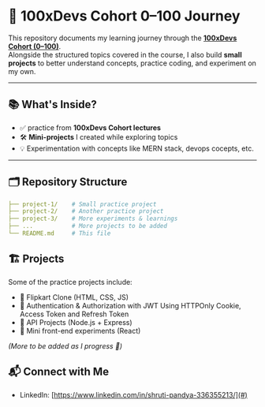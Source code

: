 # 🚀 100xDevs Cohort 0–100 Journey

This repository documents my learning journey through the **[100xDevs Cohort (0–100)](https://harkirat.classx.co.in/new-courses/8-live-0-100-complete)**.  
Alongside the structured topics covered in the course, I also build **small projects** to better understand concepts, practice coding, and experiment on my own.

---

## 📚 What's Inside?

- ✅ practice from **100xDevs Cohort lectures**
- 🛠️ **Mini-projects** I created while exploring topics
- 💡 Experimentation with concepts like MERN stack, devops cocepts, etc.

---

## 🗂️ Repository Structure

```yaml
├── project-1/    # Small practice project
├── project-2/    # Another practice project
├── project-3/    # More experiments & learnings
├── ...           # More projects to be added
└── README.md     # This file
```

## 🏗️ Projects

Some of the practice projects include:

- 🔹 Flipkart Clone (HTML, CSS, JS)
- 🔹 Authentication & Authorization with JWT Using HTTPOnly Cookie, Access Token and Refresh Token
- 🔹 API Projects (Node.js + Express)
- 🔹 Mini front-end experiments (React)

_(More to be added as I progress 🚀)_

## 📬 Connect with Me

- LinkedIn: [https://www.linkedin.com/in/shruti-pandya-336355213/](#)
